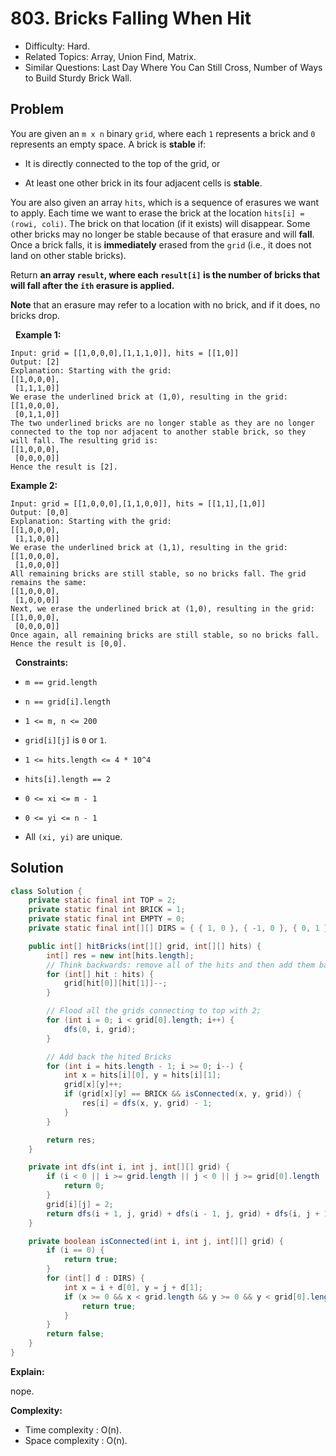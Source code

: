 # 803. Bricks Falling When Hit

- Difficulty: Hard.
- Related Topics: Array, Union Find, Matrix.
- Similar Questions: Last Day Where You Can Still Cross, Number of Ways to Build Sturdy Brick Wall.

## Problem

You are given an ```m x n``` binary ```grid```, where each ```1``` represents a brick and ```0``` represents an empty space. A brick is **stable** if:


	
- It is directly connected to the top of the grid, or
	
- At least one other brick in its four adjacent cells is **stable**.


You are also given an array ```hits```, which is a sequence of erasures we want to apply. Each time we want to erase the brick at the location ```hits[i] = (rowi, coli)```. The brick on that location (if it exists) will disappear. Some other bricks may no longer be stable because of that erasure and will **fall**. Once a brick falls, it is **immediately** erased from the ```grid``` (i.e., it does not land on other stable bricks).

Return **an array **```result```**, where each **```result[i]```** is the number of bricks that will **fall** after the **```ith```** erasure is applied.**

**Note** that an erasure may refer to a location with no brick, and if it does, no bricks drop.

 
**Example 1:**

```
Input: grid = [[1,0,0,0],[1,1,1,0]], hits = [[1,0]]
Output: [2]
Explanation: Starting with the grid:
[[1,0,0,0],
 [1,1,1,0]]
We erase the underlined brick at (1,0), resulting in the grid:
[[1,0,0,0],
 [0,1,1,0]]
The two underlined bricks are no longer stable as they are no longer connected to the top nor adjacent to another stable brick, so they will fall. The resulting grid is:
[[1,0,0,0],
 [0,0,0,0]]
Hence the result is [2].
```

**Example 2:**

```
Input: grid = [[1,0,0,0],[1,1,0,0]], hits = [[1,1],[1,0]]
Output: [0,0]
Explanation: Starting with the grid:
[[1,0,0,0],
 [1,1,0,0]]
We erase the underlined brick at (1,1), resulting in the grid:
[[1,0,0,0],
 [1,0,0,0]]
All remaining bricks are still stable, so no bricks fall. The grid remains the same:
[[1,0,0,0],
 [1,0,0,0]]
Next, we erase the underlined brick at (1,0), resulting in the grid:
[[1,0,0,0],
 [0,0,0,0]]
Once again, all remaining bricks are still stable, so no bricks fall.
Hence the result is [0,0].
```

 
**Constraints:**


	
- ```m == grid.length```
	
- ```n == grid[i].length```
	
- ```1 <= m, n <= 200```
	
- ```grid[i][j]``` is ```0``` or ```1```.
	
- ```1 <= hits.length <= 4 * 10^4```
	
- ```hits[i].length == 2```
	
- ```0 <= xi <= m - 1```
	
- ```0 <= yi <= n - 1```
	
- All ```(xi, yi)``` are unique.



## Solution

```java
class Solution {
	private static final int TOP = 2;
	private static final int BRICK = 1;
	private static final int EMPTY = 0;
	private static final int[][] DIRS = { { 1, 0 }, { -1, 0 }, { 0, 1 }, { 0, -1 } };

	public int[] hitBricks(int[][] grid, int[][] hits) {
		int[] res = new int[hits.length];
		// Think backwards: remove all of the hits and then add them back;
		for (int[] hit : hits) {
			grid[hit[0]][hit[1]]--;
		}

		// Flood all the grids connecting to top with 2;
		for (int i = 0; i < grid[0].length; i++) {
			dfs(0, i, grid);
		}

		// Add back the hited Bricks
		for (int i = hits.length - 1; i >= 0; i--) {
			int x = hits[i][0], y = hits[i][1];
			grid[x][y]++;
			if (grid[x][y] == BRICK && isConnected(x, y, grid)) {
				res[i] = dfs(x, y, grid) - 1;
			}
		}

		return res;
	}

	private int dfs(int i, int j, int[][] grid) {
		if (i < 0 || i >= grid.length || j < 0 || j >= grid[0].length || grid[i][j] != BRICK) {
			return 0;
		}
		grid[i][j] = 2;
		return dfs(i + 1, j, grid) + dfs(i - 1, j, grid) + dfs(i, j + 1, grid) + dfs(i, j - 1, grid) + 1;
	}

	private boolean isConnected(int i, int j, int[][] grid) {
		if (i == 0) {
			return true;
		}
		for (int[] d : DIRS) {
			int x = i + d[0], y = j + d[1];
			if (x >= 0 && x < grid.length && y >= 0 && y < grid[0].length && grid[x][y] == TOP) {
				return true;
			}
		}
		return false;
	}
}
```

**Explain:**

nope.

**Complexity:**

* Time complexity : O(n).
* Space complexity : O(n).
